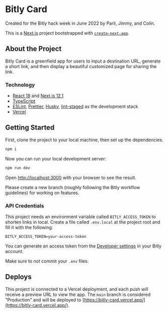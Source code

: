 # Bitly Card

Created for the Bitly hack week in June 2022 by Parli, Jimmy, and Colin.

This is a [Next.js](https://nextjs.org/) project bootstrapped with [`create-next-app`](https://github.com/vercel/next.js/tree/canary/packages/create-next-app).

## About the Project

Bitly Card is a greenfield app for users to input a destination URL, generate a short link, and then display a beautiful customized page for sharing the link.

### Technology

- [React 18](https://reactjs.org/) and [Next.js 12.1](https://nextjs.org/)
- [TypeScript](https://www.typescriptlang.org/)
- [ESLint](https://eslint.org/), [Prettier](https://prettier.io/), [Husky](https://typicode.github.io/husky/#/), [lint-staged](https://github.com/okonet/lint-staged) as the development stack
- [Vercel](https://vercel.com/)

## Getting Started

First, clone the project to your local machine, then set up the dependencies.

```bash
npm i
```

Now you can run your local development server:

```bash
npm run dev
```

Open [http://localhost:3000](http://localhost:3000) with your browser to see the result.

Please create a new branch (roughly following the Bitly workflow guidelines) for working on features.

### API Credentials

This project needs an environment variable called `BITLY_ACCESS_TOKEN` to shorten links in local. Create a file called `.env.local` at the project root and fill it with the following:

```env
BITLY_ACCESS_TOKEN=your-access-token
```

You can generate an access token from the [Developer settings](https://app.bitly.com/settings/api/) in your Bitly account.

Make sure to not commit your `.env` files.

## Deploys

This project is connected to a Vercel deployment, and each push will receive a preview URL to view the app. The `main` branch is considered "Production" and will be deployed to [https://bitly-card.vercel.app/](https://bitly-card.vercel.app/).
